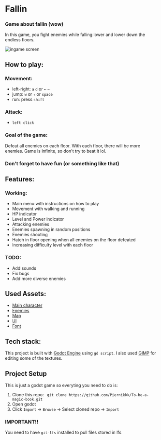 # Fallin

### Game about fallin (wow)

In this game, you fight enemies while falling lower and lower down the endless floors.

![ingame screen](./images/game.png)

## How to play:

### Movement:

- left-right: `a` `d` or `←` `→`
- jump: `w` or `↑` or `space`
- run: press `shift`

### Attack:

- `left click`

### Goal of the game:

Defeat all enemies on each floor. With each floor,
there will be more enemies. Game is infinite, so
don't try to beat it lol.

### Don't forget to have fun (or something like that)

## Features:

### Working:

- Main menu with instructions on how to play
- Movement with walking and running
- HP indicator
- Level and Power indicator
- Attacking enemies
- Enemies spawning in random positions
- Enemies shooting
- Hatch in floor opening when all enemies on the floor defeated
- Increasing difficulty level with each floor

### TODO:

- Add sounds
- Fix bugs
- Add more diverse enemies

## Used Assets:

- [Main character](https://penzilla.itch.io/hooded-protagonist)
- [Enemies](https://luizmelo.itch.io/monsters-creatures-fantasy)
- [Map](https://popcornflood.itch.io/autumn-birches-pixel-art-platformer-tileset)
- [UI](https://humblepixel.itch.io/super-asset-bundle-5-mini-pocket-status)
- [Font](https://managore.itch.io/m5x7)

## Tech stack:

This project is built with [Godot Engine](https://godotengine.org/) using `gd script`. I also used [GIMP](https://www.gimp.org/) for editing some of the textures.

## Project Setup

This is just a godot game so everyting you need to do is:

1. Clone this repo:
   `
git clone https://github.com/Piernikkk/To-be-a-magic-book.git`
2. Open godot
3. Click `Import` -> `Browse` -> Select cloned repo -> `Import`

### IMPORTANT!!

You need to have `git-lfs` installed to pull files stored in lfs
